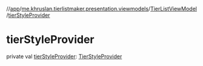 //[app](../../../index.md)/[me.khruslan.tierlistmaker.presentation.viewmodels](../index.md)/[TierListViewModel](index.md)/[tierStyleProvider](tier-style-provider.md)

# tierStyleProvider

private val [tierStyleProvider](tier-style-provider.md): [TierStyleProvider](../../me.khruslan.tierlistmaker.data.providers.tierlist.tier/-tier-style-provider/index.md)
